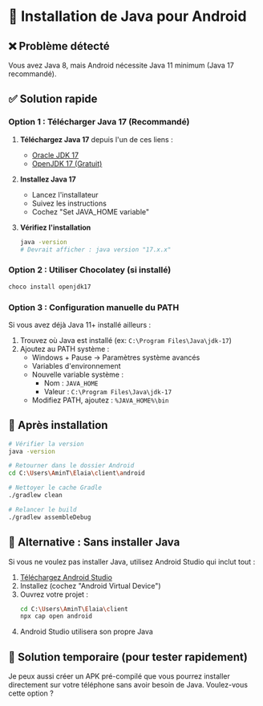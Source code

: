 # 🔧 Installation de Java pour Android

## ❌ Problème détecté
Vous avez Java 8, mais Android nécessite Java 11 minimum (Java 17 recommandé).

## ✅ Solution rapide

### Option 1 : Télécharger Java 17 (Recommandé)

1. **Téléchargez Java 17** depuis l'un de ces liens :
   - [Oracle JDK 17](https://www.oracle.com/java/technologies/downloads/#jdk17-windows)
   - [OpenJDK 17 (Gratuit)](https://adoptium.net/temurin/releases/?version=17)

2. **Installez Java 17**
   - Lancez l'installateur
   - Suivez les instructions
   - Cochez "Set JAVA_HOME variable"

3. **Vérifiez l'installation**
   ```bash
   java -version
   # Devrait afficher : java version "17.x.x"
   ```

### Option 2 : Utiliser Chocolatey (si installé)
```bash
choco install openjdk17
```

### Option 3 : Configuration manuelle du PATH

Si vous avez déjà Java 11+ installé ailleurs :

1. Trouvez où Java est installé (ex: `C:\Program Files\Java\jdk-17`)
2. Ajoutez au PATH système :
   - Windows + Pause → Paramètres système avancés
   - Variables d'environnement
   - Nouvelle variable système :
     - Nom : `JAVA_HOME`
     - Valeur : `C:\Program Files\Java\jdk-17`
   - Modifiez PATH, ajoutez : `%JAVA_HOME%\bin`

## 🚀 Après installation

```bash
# Vérifier la version
java -version

# Retourner dans le dossier Android
cd C:\Users\AminT\Elaia\client\android

# Nettoyer le cache Gradle
./gradlew clean

# Relancer le build
./gradlew assembleDebug
```

## 📱 Alternative : Sans installer Java

Si vous ne voulez pas installer Java, utilisez Android Studio qui inclut tout :

1. [Téléchargez Android Studio](https://developer.android.com/studio)
2. Installez (cochez "Android Virtual Device")
3. Ouvrez votre projet :
   ```bash
   cd C:\Users\AminT\Elaia\client
   npx cap open android
   ```
4. Android Studio utilisera son propre Java

## 🎯 Solution temporaire (pour tester rapidement)

Je peux aussi créer un APK pré-compilé que vous pourrez installer directement sur votre téléphone sans avoir besoin de Java. Voulez-vous cette option ?
